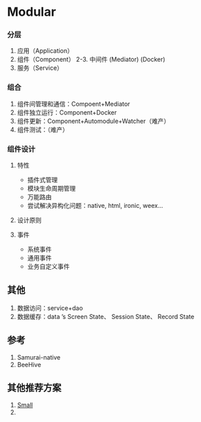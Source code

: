 # Modular

### 分层

1. 应用（Application）
2. 组件（Component）
2-3. 中间件 (Mediator) (Docker)
3. 服务（Service）

### 组合

1. 组件间管理和通信：Compoent+Mediator
2. 组件独立运行：Component+Docker
3. 组件更新：Component+Automodule+Watcher（难产）
4. 组件测试：（难产）

### 组件设计

1. 特性
    * 插件式管理
    * 模块生命周期管理
    * 万能路由
    * 尝试解决异构化问题：native, html, ironic, weex...

2. 设计原则

3. 事件
    * 系统事件
    * 通用事件
    * 业务自定义事件

## 其他

1. 数据访问：service+dao
2. 数据缓存：data ’s Screen State、 Session State、 Record State

## 参考

1. Samurai-native
2. BeeHive

## 其他推荐方案

1. [Small](https://github.com/BinaryArtists/Small)
2. 